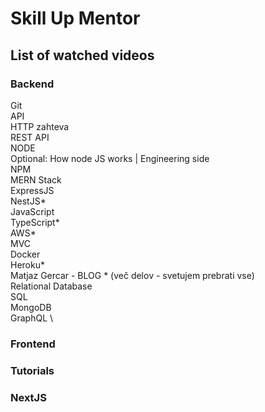 # Skill Up Mentor

## List of watched videos

### Backend
Git \
API \
HTTP zahteva \
REST API \
NODE \
Optional: How node JS works | Engineering side \
NPM \
MERN Stack \
ExpressJS \
NestJS* \
JavaScript \
TypeScript* \
AWS* \
MVC \
Docker \
Heroku* \
Matjaz Gercar - BLOG * (več delov - svetujem prebrati vse) \
Relational Database \
SQL \
MongoDB \
GraphQL \

### Frontend

### Tutorials

### NextJS

